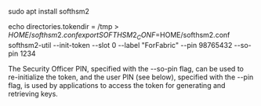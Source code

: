 

sudo apt install softhsm2

echo directories.tokendir = /tmp > $HOME/softhsm2.conf
export SOFTHSM2_CONF=$HOME/softhsm2.conf
softhsm2-util --init-token --slot 0 --label "ForFabric" --pin 98765432 --so-pin 1234


The Security Officer PIN, specified with the --so-pin flag, can be used to re-initialize the token, and the user PIN (see below), specified with the --pin flag, is used by applications to access the token for generating and retrieving keys.